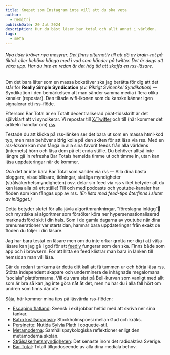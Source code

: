 ```yaml
---
title: Knepet som Instagram inte vill att du ska veta
author:
  - Demitri
publishDate: 20 Jul 2024
description: Hur du bäst läser bar total och allt annat i världen.
tags:
  - meta
---
```

###### Nya tider kräver nya mesyrer. Det finns alternativ till att dö av brain-rot på tiktok eller behöva hänga med i vad som händer på twitter. Det är dags att växa upp. Har du inte en redan är det hög tid att skaffa en *rss-läsare*. 

Om det bara låter som en massa bokstäver ska jag berätta för dig att det står för **Really Simple Syndication** *(sv: Riktigt Svinenkel Syndikation)* — Syndikation i den bemärkelsen att man sänder samma media i flera olika kanaler (repostar). Den tiltade wifi-ikonen som du kanske känner igen signalerar ett rss-flöde. 

Eftersom Bar Total är en Totalt decentraliserad pirat-tidsskrift är det självklart att vi syndikerar. Vi repostar till [X/Twitter](https://x.com/bartotalse) och till (här kommer det artikeln handlar om) [rss](/rss.xml). 

Testade du att klicka på rss-länken ser det bara ut som en massa html-kod typ, men man behöver aldrig kolla på den skiten för att läsa via rss. Med en *rss-läsare* kan man fånga in alla sina favorit feeds från alla världens (internets) hörn och läsa dem på ett enda ställe. Du behöver alltså inte längre gå in refresha Bar Totals hemsida timme ut och timme in, utan kan läsa uppdateringar när de kommer.

_Och_ det är inte bara Bar Total som sänder via rss — Alla dina bästa bloggare, visselblåsare, tidningar, statliga myndigheter (strålsäkerhetsmyndigheten) osv. delar sin feed via rss vilket betyder att du kan läsa alla på ett ställe! Till och med podcasts och youtube-kanaler har flöden som kan fångas upp av rss. *(En lista med feed-tips återfinns i slutet av inlägget.)*

Detta betyder slutet för alla jävla algoritmrankningar, ”föreslagna inlägg”🤮 och mystiska ai algoritmer som försöker köra ner hypersensationaliserad marknadsförd skit i din hals. Som i de gamla dagarna av youtube när dina prenumerationer var startsidan, hamnar bara uppdateringar från exakt de flöden du följer i din läsare.

Jag har bara testat en läsare men om du inte orkar grotta ner dig i att välja läsare kan jag gå i god för att [feedly](https://feedly.com/news-reader) fungerar som den ska. Finns både som app och i browsern. För att hitta en feed klistrar man bara in länken till hemsidan man vill läsa.

Går du redan i tankarna är detta ditt kall att få tummen ur och börja läsa rss. Stötta independent skapare och underminera de inhägnade megalomana ”sociala” plattformarna. Vill du vara sist på Bell-kurvan som vanligt med allt som är bra så kan jag inte göra nåt åt det, men nu har du i alla fall hört om undren som finns där ute.

Såja, här kommer mina tips på läsvärda rss-flöden:
- [Escaping flatland](https://www.henrikkarlsson.xyz/feed): Svensk i exil jobbar heltid med att skriva ner sina tankar.
- [Babo kvällsmagasin](https://aalonzo.substack.com/feed): Stockholmspoesi mellan Gud och kräks.
- [Persinette](https://persinette.substack.com/feed): Nutida Sylvia Plath i coquette-stil.
- [Metamoderna](https://metamoderna.org/rss): Samhällspsykologiska reflektioner enligt den metamoderna skolan.
- [Strålsäkerhetsmyndigheten](http://stralsakerhetsmyndigheten.se/press/nyheter/?view=rss): Det senaste inom det radioaktiva Sverige.
- [Bar Total](https://bartotal.se/rss.xml): Totalt tillgodoseende av alla dina mediala behov.
